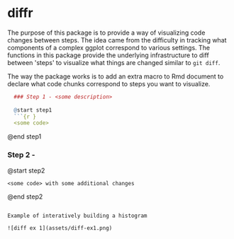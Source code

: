 diffr
=======

The purpose of this package is to provide a way of visualizing code changes 
between steps. The idea came from the difficulty in tracking what components of a
complex ggplot correspond to various settings. The functions in this package
provide the underlying infrastructure to diff between 'steps' to visualize
what things are changed similar to `git diff`.

The way the package works is to add an extra macro to Rmd document to declare
what code chunks correspond to steps you want to visualize.

```r
  ### Step 1 - <some description>
  
  @start step1
  ```{r }
  <some code>
  ```
  @end step1

  ### Step 2 - <some description>
  
  @start step2
  ```{r }
  <some code> with some additional changes
  ```
  @end step2
```

Example of interatively building a histogram

![diff ex 1](assets/diff-ex1.png)